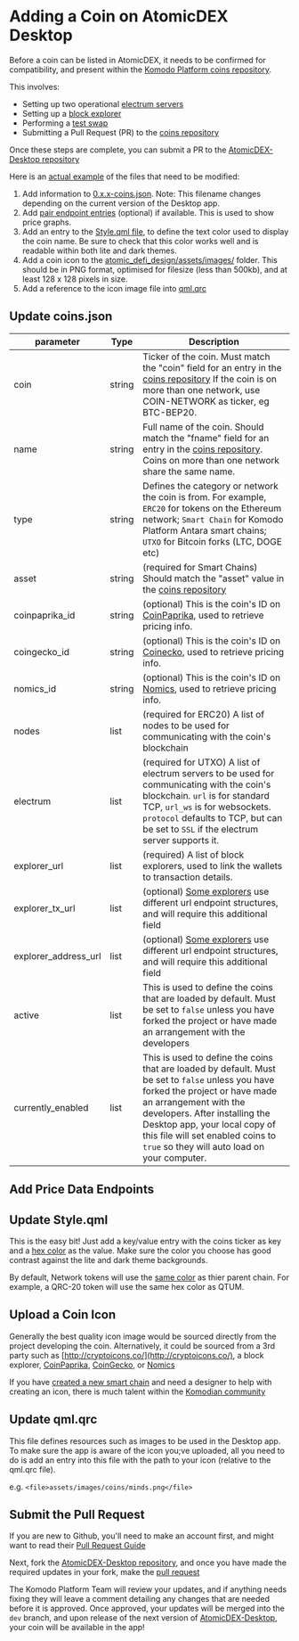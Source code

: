 # Adding a Coin on AtomicDEX Desktop

Before a coin can be listed in AtomicDEX, it needs to be confirmed for compatibility, and present within the [Komodo Platform coins repository](https://github.com/KomodoPlatform/coins).

This involves:
- Setting up two operational [electrum servers]()
- Setting up a [block explorer]()
- Performing a [test swap]()
- Submitting a Pull Request (PR) to the [coins repository](https://github.com/KomodoPlatform/coins)

Once these steps are complete, you can submit a PR to the [AtomicDEX-Desktop repository](https://github.com/KomodoPlatform/atomicDEX-Desktop)

Here is an [actual example](https://github.com/KomodoPlatform/atomicDEX-Desktop/pull/1504) of the files that need to be modified:
1) Add information to [0.x.x-coins.json](https://github.com/KomodoPlatform/atomicDEX-Desktop/blob/dev/assets/config/0.5.4-coins.json). Note: This filename changes depending on the current version of the Desktop app.
2) Add [pair endpoint entries](https://github.com/KomodoPlatform/atomicDEX-Desktop/blob/dev/atomic_defi_design/Dex/Constants/General.qml#L487) (optional) if available. This is used to show price graphs.
3) Add an entry to the [Style.qml file](https://github.com/KomodoPlatform/atomicDEX-Desktop/blob/dev/atomic_defi_design/Dex/Constants/Style.qml#L278), to define the text color used to display the coin name. Be sure to check that this color works well and is readable within both lite and dark themes.
4) Add a coin icon to the [atomic_defi_design/assets/images/](https://github.com/KomodoPlatform/atomicDEX-Desktop/tree/dev/atomic_defi_design/assets/images/coins) folder. This should be in PNG format, optimised for filesize (less than 500kb), and at least 128 x 128 pixels in size.
5) Add a reference to the icon image file into [qml.qrc](https://github.com/KomodoPlatform/atomicDEX-Desktop/blob/dev/atomic_defi_design/qml.qrc#L162)

## Update coins.json 

| parameter              | Type     | Description           |
| ---------------------- | -------- | --------------------- |
| coin                   | string   | Ticker of the coin. Must match the "coin" field for an entry in the [coins repository](https://github.com/KomodoPlatform/coins/blob/master/coins#L5138) If the coin is on more than one network, use COIN-NETWORK as ticker, eg BTC-BEP20. |
| name                   | string   | Full name of the coin. Should match the "fname" field for an entry in the [coins repository](https://github.com/KomodoPlatform/coins/blob/master/coins#L5138). Coins on more than one network share the same name. |
| type                   | string   | Defines the category or network the coin is from. For example, `ERC20` for tokens on the Ethereum network; `Smart Chain` for Komodo Platform Antara smart chains; `UTXO` for Bitcoin forks (LTC, DOGE etc) |
| asset                  | string   | (required for Smart Chains) Should match the "asset" value in the [coins repository](https://github.com/KomodoPlatform/coins/blob/master/coins#L7342) |
| coinpaprika_id         | string   | (optional) This is the coin's ID on [CoinPaprika](https://coinpaprika.com/coin/minds-minds/), used to retrieve pricing info. |
| coingecko_id           | string   | (optional) This is the coin's ID on [Coinecko](https://www.coingecko.com/en/coins/minds), used to retrieve pricing info. |
| nomics_id              | string   | (optional) This is the coin's ID on [Nomics](https://nomics.com/assets/minds-minds), used to retrieve pricing info. |
| nodes                  | list     | (required for ERC20) A list of nodes to be used for communicating with the coin's blockchain  |
| electrum               | list     | (required for UTXO) A list of electrum servers to be used for communicating with the coin's blockchain. `url` is for standard TCP, `url_ws` is for websockets. `protocol` defaults to TCP, but can be set to `SSL` if the electrum server supports it.  |
| explorer_url           | list     | (required) A list of block explorers, used to link the wallets to transaction details.  |
| explorer_tx_url        | list     | (optional) [Some explorers](https://chainz.cryptoid.info) use different url endpoint structures, and will require this additional field  |
| explorer_address_url   | list     | (optional) [Some explorers](https://chainz.cryptoid.info) use different url endpoint structures, and will require this additional field  |
| active                 | list     | This is used to define the coins that are loaded by default. Must be set to `false` unless you have forked the project or have made an arrangement with the developers  |
| currently_enabled      | list     | This is used to define the coins that are loaded by default. Must be set to `false` unless you have forked the project or have made an arrangement with the developers. After installing the Desktop app, your local copy of this file will set enabled coins to `true` so they will auto load on your computer.   |

<!-- Add a form on stats.kmd.io to assist with generating this? -->

<div style="margin-top: 0.5rem;">

<collapse-text hidden title="Smartchain example">

```json

  "TKL": {
    "coin": "TKL",
    "name": "Tokel",
    "coinpaprika_id": "tkl-tokel",
    "coingecko_id": "test-coin",
    "nomics_id": "TKL2",
    "electrum": [
      {
        "url": "1.eu.tokel.electrum.dexstats.info:10077"
      },
      {
        "url": "2.eu.tokel.electrum.dexstats.info:10077"
      }
    ],
    "explorer_url": [
      "https://tokel.explorer.dexstats.info/"
    ],
    "type": "Smart Chain",
    "active": false,
    "currently_enabled": false
  }
```

</collapse-text>

</div>

<div style="margin-top: 0.5rem;">

<collapse-text hidden title="UTXO example">


```json
  "BCH": {
    "coin": "BCH",
    "coingecko_id": "bitcoin-cash",
    "coinpaprika_id": "bch-bitcoin-cash",
    "nomics_id": "BCH",
    "active": false,
    "currently_enabled": false,
    "electrum": [
      {
        "url": "electrum1.cipig.net:10055",
        "ws_url": "electrum1.cipig.net:30055"
      },
      {
        "url": "electrum2.cipig.net:10055",
        "ws_url": "electrum2.cipig.net:30055"
      },
      {
        "url": "electrum3.cipig.net:10055",
        "ws_url": "electrum3.cipig.net:30055"
      }
    ],
    "explorer_url": [
      "https://explorer.bitcoin.com/bch/"
    ],
    "type": "UTXO",
    "name": "Bitcoin Cash"
  }
```

</collapse-text>

</div>

<div style="margin-top: 0.5rem;">

<collapse-text hidden title="ERC20 example">

```json
  "BAT-ERC20": {
    "coin": "BAT-ERC20",
    "name": "Basic Attention Token",
    "coinpaprika_id": "bat-basic-attention-token",
    "coingecko_id": "basic-attention-token",
    "nomics_id": "BAT",
    "nodes": [
      "http://eth1.cipig.net:8555",
      "http://eth2.cipig.net:8555",
      "http://eth3.cipig.net:8555"
    ],
    "explorer_url": [
      "https://etherscan.io/"
    ],
    "type": "ERC-20",
    "active": false,
    "currently_enabled": false
  }
```

</collapse-text>

</div>

<div style="margin-top: 0.5rem;">

<collapse-text hidden title="BEP20 example">

```json
  "BTC-BEP20": {
    "coin": "BTC-BEP20",
    "name": "Bitcoin",
    "coinpaprika_id": "btc-bitcoin",
    "coingecko_id": "bitcoin",
    "nomics_id": "BTC",
    "nodes": [
      "http://bsc1.cipig.net:8655",
      "http://bsc2.cipig.net:8655",
      "http://bsc3.cipig.net:8655"
    ],
    "explorer_url": [
      "https://bscscan.com/"
    ],
    "type": "BEP-20",
    "active": false,
    "currently_enabled": false
  }
```

</collapse-text>

</div>

<div style="margin-top: 0.5rem;">

<collapse-text hidden title="QRC20 example">

```json
  "DIMI-QRC20": {
    "coin": "DIMI-QRC20",
    "name": "DiminutiveCoin",
    "coinpaprika_id": "dimi-diminutive-coin",
    "coingecko_id": "diminutive-coin",
    "nomics_id": "DIMI",
    "explorer_url": [
      "https://explorer.qtum.org/"
    ],
    "type": "QRC-20",
    "active": false,
    "currently_enabled": false
  }
```

</collapse-text>

</div>

<div style="margin-top: 0.5rem;">

<collapse-text hidden title="PLG20 example">

```json
  "COMP-PLG20": {
    "coin": "COMP-PLG20",
    "name": "Compound",
    "coinpaprika_id": "comp-compoundd",
    "coingecko_id": "compound-governance-token",
    "nomics_id": "COMP",
    "nodes": [
      "https://polygon-rpc.com"
    ],
    "explorer_url": [
      "https://polygonscan.com/"
    ],
    "type": "Matic",
    "active": false,
    "currently_enabled": false
  }
```
</collapse-text>

</div>

## Add Price Data Endpoints

<!-- Get info from Cipi for this -->


## Update Style.qml 

This is the easy bit! Just add a key/value entry with the coins ticker as key and a [hex color](https://www.color-hex.com/) as the value. Make sure the color you choose has good contrast against the lite and dark theme backgrounds.

By default, Network tokens will use the [same color](https://github.com/KomodoPlatform/atomicDEX-Desktop/blob/dev/atomic_defi_design/Dex/Constants/Style.qml#L241) as thier parent chain. For example, a QRC-20 token will use the same hex color as QTUM. 

## Upload a Coin Icon

Generally the best quality icon image would be sourced directly from the project developing the coin. Alternatively, it could be sourced from a 3rd party such as [http://cryptoicons.co/](http://cryptoicons.co/), a block explorer, [CoinPaprika](https://coinpaprika.com), [CoinGecko](https://www.coingecko.com), or [Nomics](https://nomics.com)

If you have [created a new smart chain]() and need a designer to help with creating an icon, there is much talent within the [Komodian community](https://discord.gg/53dxfFWj3x)

## Update qml.qrc

This file defines resources such as images to be used in the Desktop app. To make sure the app is aware of the icon you;ve uploaded, all you need to do is add an entry into this file with the path to your icon (relative to the qml.qrc file).

e.g. `<file>assets/images/coins/minds.png</file>`

## Submit the Pull Request

If you are new to Github, you'll need to make an account first, and might want to read their [Pull Request Guide](https://docs.github.com/en/pull-requests/collaborating-with-pull-requests/proposing-changes-to-your-work-with-pull-requests/creating-a-pull-request)

Next, fork the [AtomicDEX-Desktop repository](https://github.com/KomodoPlatform/atomicDEX-Desktop/), and once you have made the required updates in your fork, make the [pull request](https://github.com/KomodoPlatform/atomicDEX-Desktop/compare)

The Komodo Platform Team will review your updates, and if anything needs fixing they will leave a comment detailing any changes that are needed before it is approved. Once approved, your updates will be merged into the `dev` branch, and upon release of the next version of [AtomicDEX-Desktop](https://github.com/KomodoPlatform/atomicDEX-Desktop), your coin will be available in the app!